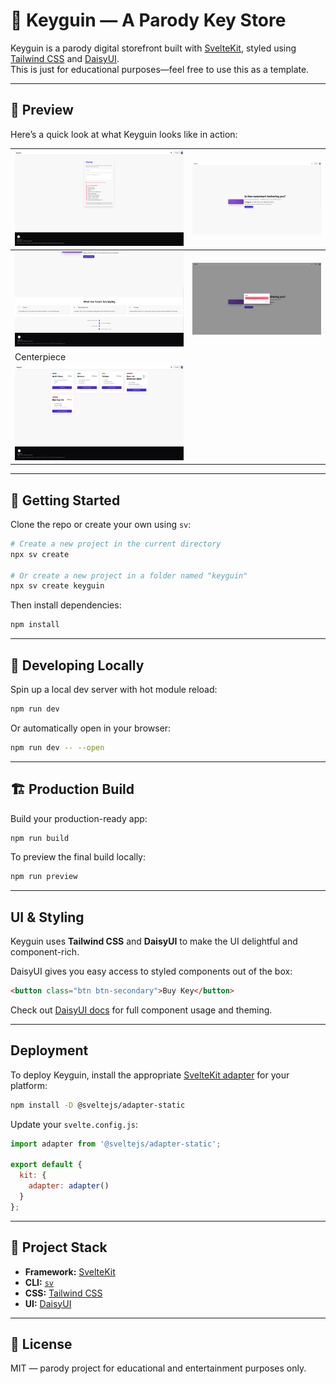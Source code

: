 # 🐧 Keyguin — A Parody Key Store

Keyguin is a parody digital storefront built with [SvelteKit](https://kit.svelte.dev), styled using [Tailwind CSS](https://tailwindcss.com) and [DaisyUI](https://daisyui.com).  
This is just for educational purposes—feel free to use this as a template.

---

## 📸 Preview

Here’s a quick look at what Keyguin looks like in action:

| ![](examples/1.png) | ![](examples/2.png) |
|---------------------|---------------------|
| ![](examples/3.png) | ![](examples/4.png) |
|      Centerpiece     |
| ![](examples/5.png)  |

---

## 🚀 Getting Started

Clone the repo or create your own using `sv`:

```bash
# Create a new project in the current directory
npx sv create

# Or create a new project in a folder named "keyguin"
npx sv create keyguin
```

Then install dependencies:

```bash
npm install
```

---

## 🧪 Developing Locally

Spin up a local dev server with hot module reload:

```bash
npm run dev
```

Or automatically open in your browser:

```bash
npm run dev -- --open
```

---

## 🏗 Production Build

Build your production-ready app:

```bash
npm run build
```

To preview the final build locally:

```bash
npm run preview
```

---

##  UI & Styling

Keyguin uses **Tailwind CSS** and **DaisyUI** to make the UI delightful and component-rich.

DaisyUI gives you easy access to styled components out of the box:

```html
<button class="btn btn-secondary">Buy Key</button>
```

Check out [DaisyUI docs](https://daisyui.com/components/) for full component usage and theming.

---

##  Deployment

To deploy Keyguin, install the appropriate [SvelteKit adapter](https://kit.svelte.dev/docs/adapters) for your platform:

```bash
npm install -D @sveltejs/adapter-static
```

Update your `svelte.config.js`:

```js
import adapter from '@sveltejs/adapter-static';

export default {
  kit: {
    adapter: adapter()
  }
};
```

---

## 🧊 Project Stack

- **Framework:** [SvelteKit](https://kit.svelte.dev)
- **CLI:** [`sv`](https://github.com/sveltejs/cli)
- **CSS:** [Tailwind CSS](https://tailwindcss.com)
- **UI:** [DaisyUI](https://daisyui.com)

---

## 📄 License

MIT — parody project for educational and entertainment purposes only.
```

